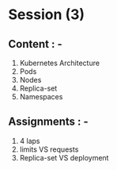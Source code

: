 # Session (3)

## Content : -
1. Kubernetes Architecture
2. Pods
3. Nodes
4. Replica-set
5. Namespaces

## Assignments : -
1. 4 laps
2. limits VS requests
3. Replica-set VS deployment 
